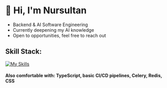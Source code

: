 

# 🌉 Hi, I'm Nursultan
- Backend & AI Software Engineering
- Currently deepening my AI knowledge
- Open to opportunities, feel free to reach out

## Skill Stack:
[![My Skills](https://skillicons.dev/icons?i=python,fastapi,react,postgresql,mongo,git,docker&theme=dark)](https://skillicons.dev)

#### **Also comfortable with:** TypeScript, basic CI/CD pipelines, Celery, Redis, CSS


